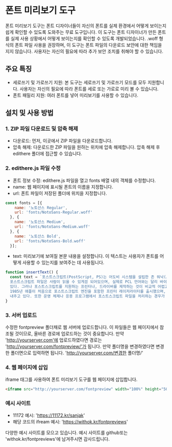 # 폰트 미리보기 도구
폰트 미리보기 도구는 폰트 디자이너들이 자신의 폰트를 실제 환경에서 어떻게 보이는지 쉽게 확인할 수 있도록 도와주는 무료 도구입니다. 이 도구는 폰트 디자이너가 만든 폰트를 실제 사용 상황에서 어떻게 보이는지를 확인할 수 있도록 개발되었습니다. .woff 형식의 폰트 파일 사용을 권장하며, 이 도구는 폰트 파일의 다운로드 보안에 대한 책임을 지지 않습니다. 사용자는 자신의 필요에 따라 추가 보안 조치를 취해야 할 수 있습니다.

## 주요 특징
- 세로쓰기 및 가로쓰기 지원: 본 도구는 세로쓰기 및 가로쓰기 모드를 모두 지원합니다. 사용자는 자신의 필요에 따라 폰트를 세로 또는 가로로 미리 볼 수 있습니다.
- 폰트 패밀리 지원: 여러 폰트를 넣어 미리보기를 사용할 수 있습니다.

## 설치 및 사용 방법
### 1. ZIP 파일 다운로드 및 압축 해제
- 다운로드: 먼저, 이곳에서 ZIP 파일을 다운로드합니다.
- 압축 해제: 다운로드한 ZIP 파일을 원하는 위치에 압축 해제합니다. 압축 해제 후 edithere 폴더에 접근할 수 있습니다.

### 2. edithere.js 파일 수정
- 폰트 정보 수정: edithere.js 파일을 열고 fonts 배열 내의 객체를 수정합니다.
- name: 웹 페이지에 표시될 폰트의 이름을 지정합니다.
- url: 폰트 파일이 저장된 폴더에 위치을 지정합니다.
```javascript
const fonts = [{
    name: '노토산스 Regular',
    url: 'fonts/NotoSans-Regular.woff'
  }, {
    name: '노토산스 Medium',
    url: 'fonts/NotoSans-Medium.woff'
  }, {
    name: '노토산스 Bold',
    url: 'fonts/NotoSans-Bold.woff'
  }];
```

- text: 미리보기에 보여질 본문 내용을 설정합니다. 이 텍스트는 사용자가 폰트를 어떻게 사용할 수 있는지를 보여주는 데 사용됩니다.
```javascript
function insertText() {
  const text = `포스트스크립트(PostScript, PS)는 어도비 시스템을 설립한 존 워낙(John Warnock)과 찰스 게시케(Charlse Geschke)가 만든 페이지 기술 언어의 일종이다. 스크립트라는 말 그대로
  포스트스크립트 파일은 사람이 읽을 수 있게끔 되어있으며, 실제로 PCL 언어와는 달리 바이너리화되어있지 않아서 텍스트편집기 등에서 ISOLatin1 언어 포맷으로 읽을 수 있고, 또한 장치에 독립적일 수도
  있다. 그러나 포스트스크립트를 지원하는 프린터나, 드라이버를 제작하는 것이 비교적 어렵고, 또한 프린터 내부적으로 해석과정을 거친 후에 바이너리화를 해야 하기 때문에 프린터 내부 프로세싱이 많이 요구된다.
  1985년 애플이 처음으로 포스트스크립트 엔진을 포함한 프린터 레이저라이터를 출시했으며, 이로부터 탁상 출판의 혁명이 시작되었다. 한때는 그래픽 처리의 사실상 표준이었으나 최근에는 PDF에게 점점 그 자리를
  내주고 있다. 또한 운영 체제나 응용 프로그램에서 포스트스크립트 파일을 처리하는 경우가 많기 때문에, 프린터에 포스트스크립트 엔진을 포함하는 경우도 줄고 있다.`;
}
```

### 3. 서버 업로드
수정한 fontpreview 폴더채로 웹 서버에 업로드합니다. 이 파일들은 웹 페이지에서 참조될 것이므로, 올바른 경로에 업로드하는 것이 중요합니다.
만약 'http://yourserver.com'에 업로드하였다면 경로는 'http://yourserver.com/fontpreview/'가 됩니다. 만약 폴더명을 변경하였다면 변경한 폴더면으로 입력하면 됩니다. 'http://yourserver.com/변경한 폴더명/'

### 4. 웹 페이지에 삽입
iframe 태그를 사용하여 폰트 미리보기 도구를 웹 페이지에 삽입합니다.
```html
<iframe src="http://yourserver.com/fontpreview" width="100%" height="500px"></iframe>
```

### 예시 사이트
- 11172 예시: 'https://11172.kr/sanjak'
- 해당 코드의 ifream 예시: 'https://withok.kr/fontpreviews'

다양한 예시 사이트를 모으고 있습니다. 예시 사이트를 github또는 'withok.kr/fontpreviews'에 남겨주시면 감사드립니다.
